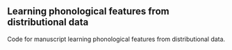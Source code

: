 ## Learning phonological features from distributional data

Code for manuscript learning phonological features from distributional data.